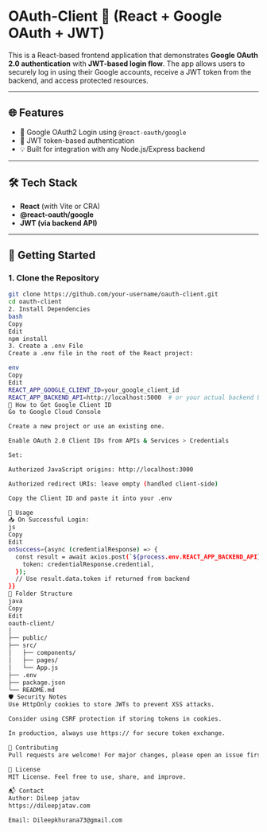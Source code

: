 # OAuth-Client 🔐 (React + Google OAuth + JWT)

This is a React-based frontend application that demonstrates **Google OAuth 2.0 authentication** with **JWT-based login flow**. The app allows users to securely log in using their Google accounts, receive a JWT token from the backend, and access protected resources.

---

## 🌐 Features

- 🔐 Google OAuth2 Login using `@react-oauth/google`
- 🧾 JWT token-based authentication
- 💡 Built for integration with any Node.js/Express backend

---

## 🛠️ Tech Stack

- **React** (with Vite or CRA)
- **@react-oauth/google**
- **JWT (via backend API)**

---

## 🚀 Getting Started

### 1. Clone the Repository

```bash
git clone https://github.com/your-username/oauth-client.git
cd oauth-client
2. Install Dependencies
bash
Copy
Edit
npm install
3. Create a .env File
Create a .env file in the root of the React project:

env
Copy
Edit
REACT_APP_GOOGLE_CLIENT_ID=your_google_client_id
REACT_APP_BACKEND_API=http://localhost:5000  # or your actual backend URL
🔑 How to Get Google Client ID
Go to Google Cloud Console

Create a new project or use an existing one.

Enable OAuth 2.0 Client IDs from APIs & Services > Credentials

Set:

Authorized JavaScript origins: http://localhost:3000

Authorized redirect URIs: leave empty (handled client-side)

Copy the Client ID and paste it into your .env

🧠 Usage
📥 On Successful Login:
js
Copy
Edit
onSuccess={async (credentialResponse) => {
  const result = await axios.post(`${process.env.REACT_APP_BACKEND_API}/api/auth/google`, {
    token: credentialResponse.credential,
  });
  // Use result.data.token if returned from backend
}}
📁 Folder Structure
java
Copy
Edit
oauth-client/
│
├── public/
├── src/
│   ├── components/
│   ├── pages/
│   └── App.js
├── .env
├── package.json
└── README.md
🛡️ Security Notes
Use HttpOnly cookies to store JWTs to prevent XSS attacks.

Consider using CSRF protection if storing tokens in cookies.

In production, always use https:// for secure token exchange.

🤝 Contributing
Pull requests are welcome! For major changes, please open an issue first to discuss what you would like to change.

📄 License
MIT License. Feel free to use, share, and improve.

📬 Contact
Author: Dileep jatav
https://dileepjatav.com

Email: Dileepkhurana73@gmail.com
